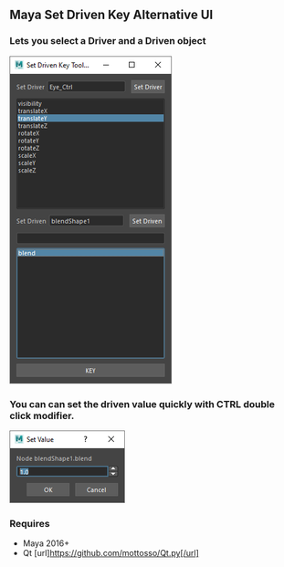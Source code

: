 ## Maya Set Driven Key Alternative UI

### Lets you select a Driver and a Driven object


![UI](https://github.com/thirstydevil/maya-sdk-tb/blob/master/images/ui-example.png)

### You can can set the driven value quickly with CTRL double click modifier.

![UI](https://github.com/thirstydevil/maya-sdk-tb/blob/master/images/set-value-double-click.png)

### Requires

* Maya 2016+
* Qt [url]https://github.com/mottosso/Qt.py[/url]
